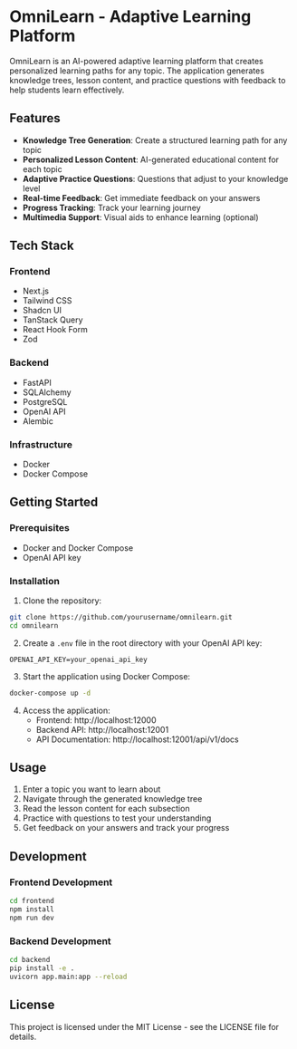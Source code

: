 # OmniLearn - Adaptive Learning Platform

OmniLearn is an AI-powered adaptive learning platform that creates personalized learning paths for any topic. The application generates knowledge trees, lesson content, and practice questions with feedback to help students learn effectively.

## Features

- **Knowledge Tree Generation**: Create a structured learning path for any topic
- **Personalized Lesson Content**: AI-generated educational content for each topic
- **Adaptive Practice Questions**: Questions that adjust to your knowledge level
- **Real-time Feedback**: Get immediate feedback on your answers
- **Progress Tracking**: Track your learning journey
- **Multimedia Support**: Visual aids to enhance learning (optional)

## Tech Stack

### Frontend
- Next.js
- Tailwind CSS
- Shadcn UI
- TanStack Query
- React Hook Form
- Zod

### Backend
- FastAPI
- SQLAlchemy
- PostgreSQL
- OpenAI API
- Alembic

### Infrastructure
- Docker
- Docker Compose

## Getting Started

### Prerequisites
- Docker and Docker Compose
- OpenAI API key

### Installation

1. Clone the repository:
```bash
git clone https://github.com/yourusername/omnilearn.git
cd omnilearn
```

2. Create a `.env` file in the root directory with your OpenAI API key:
```
OPENAI_API_KEY=your_openai_api_key
```

3. Start the application using Docker Compose:
```bash
docker-compose up -d
```

4. Access the application:
   - Frontend: http://localhost:12000
   - Backend API: http://localhost:12001
   - API Documentation: http://localhost:12001/api/v1/docs

## Usage

1. Enter a topic you want to learn about
2. Navigate through the generated knowledge tree
3. Read the lesson content for each subsection
4. Practice with questions to test your understanding
5. Get feedback on your answers and track your progress

## Development

### Frontend Development

```bash
cd frontend
npm install
npm run dev
```

### Backend Development

```bash
cd backend
pip install -e .
uvicorn app.main:app --reload
```

## License

This project is licensed under the MIT License - see the LICENSE file for details.
